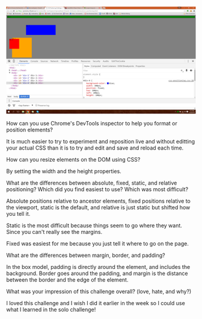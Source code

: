 ![Challenge 1](imgs/challenge1.png)




How can you use Chrome's DevTools inspector to help you format or position elements?

It is much easier to try to experiment and reposition live and without editting your actual CSS than it is to try and edit and save and reload each time.

How can you resize elements on the DOM using CSS?

By setting the width and the height properties.

What are the differences between absolute, fixed, static, and relative positioning? Which did you find easiest to use? Which was most difficult?

Absolute positions relative to ancestor elements, fixed positions relative to the viewport, static is the default, and relative is just static but shifted how you tell it.

Static is the most difficult because things seem to go where they want. Since you can't really see the margins.

Fixed was easiest for me because you just tell it where to go on the page.

What are the differences between margin, border, and padding?

In the box model, padding is directly around the element, and includes the background. Border goes around the padding, and margin is the distance between the border and the edge of the element.

What was your impression of this challenge overall? (love, hate, and why?)

I loved this challenge and I wish I did it earlier in the week so I could use what I learned in the solo challenge!

